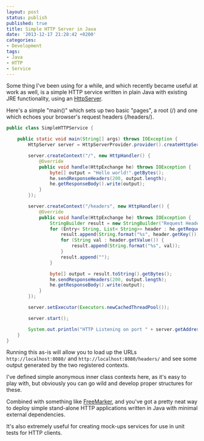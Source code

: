 ```yaml
---
layout: post
status: publish
published: true
title: Simple HTTP Server in Java
date: '2013-12-17 21:28:42 +0200'
categories:
- Development
tags:
- Java
- HTTP
- Service
---
```


Some thing I've been using for a while, and which recently became useful
at work as well, is a simple HTTP service written in plain Java with
existing JRE functionality, using an
[HttpServer](http://docs.oracle.com/javase/7/docs/jre/api/net/httpserver/spec/com/sun/net/httpserver/HttpServer.html).

Here's a simple "main()" which sets up two basic "pages", a root (/) and
one which echoes your browser's request headers (/headers/).

```java
public class SimpleHTTPService {

    public static void main(String[] args) throws IOException {
        HttpServer server = HttpServerProvider.provider().createHttpServer(new InetSocketAddress(8080), 0);

        server.createContext("/", new HttpHandler() {
            @Override
            public void handle(HttpExchange he) throws IOException {
                byte[] output = "Hello world!".getBytes();
                he.sendResponseHeaders(200, output.length);
                he.getResponseBody().write(output);
            }
        });

        server.createContext("/headers", new HttpHandler() {
            @Override
            public void handle(HttpExchange he) throws IOException {
                StringBuilder result = new StringBuilder("Request Headers");
                for (Entry< String, List< String>> header : he.getRequestHeaders().entrySet()) {
                    result.append(String.format("%s", header.getKey()));
                    for (String val : header.getValue()) {
                        result.append(String.format("%s", val));
                    }
                    result.append("");
                }

                byte[] output = result.toString().getBytes();
                he.sendResponseHeaders(200, output.length);
                he.getResponseBody().write(output);
            }
        });

        server.setExecutor(Executors.newCachedThreadPool());

        server.start();

        System.out.println("HTTP Listening on port " + server.getAddress().getPort());
    }
}
```

Running this as-is will allow you to load up the URLs
`http://localhost:8080/` and `http://localhost:8080/headers/` and see
some output generated by the two registered contexts.

I've defined simple anonymous inner class contexts here, as it's easy to
play with, but obviously you can go wild and develop proper structures
for these.

Combined with something like [FreeMarker](http://freemarker.org/), and
you've got a pretty neat way to deploy simple stand-alone HTTP
applications written in Java with minimal external dependencies.

It's also extremely useful for creating mock-ups services for use in
unit tests for HTTP clients.
